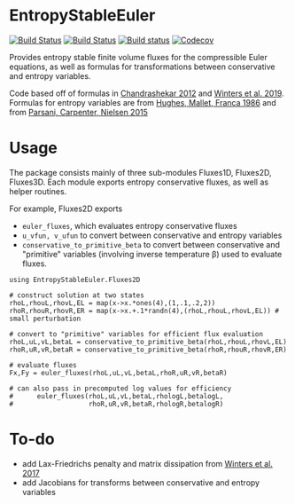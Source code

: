 # EntropyStableEuler

[![Build Status](https://travis-ci.com/jlchan/EntropyStableEuler.jl.svg?branch=master)](https://travis-ci.com/jlchan/EntropyStableEuler.jl)
[![Build Status](https://ci.appveyor.com/api/projects/status/github/jlchan/EntropyStableEuler.jl?svg=true)](https://ci.appveyor.com/project/jlchan/EntropyStableEuler-jl)
[![Build status](https://github.com/jlchan/EntropyStableEuler.jl/workflows/CI/badge.svg)](https://github.com/jlchan/EntropyStableEuler.jl/actions)
[![Codecov](https://codecov.io/gh/jlchan/EntropyStableEuler.jl/branch/master/graph/badge.svg)](https://codecov.io/gh/jlchan/EntropyStableEuler.jl)

Provides entropy stable finite volume fluxes for the compressible Euler equations, as well as formulas for transformations between conservative and entropy variables. 

Code based off of formulas in [Chandrashekar 2012](https://doi.org/10.4208/cicp.170712.010313a) and [Winters et al. 2019](https://link.springer.com/article/10.1007/s10543-019-00789-w). Formulas for entropy variables are from [Hughes, Mallet, Franca 1986](https://doi.org/10.1016/0045-7825(86)90127-1) and from [Parsani, Carpenter, Nielsen 2015](https://doi.org/10.1016/j.jcp.2015.03.026)

# Usage

The package consists mainly of three sub-modules Fluxes1D, Fluxes2D, Fluxes3D.
Each module exports entropy conservative fluxes, as well as helper routines.

For example, Fluxes2D exports
- `euler_fluxes`, which evaluates entropy conservative fluxes
- `u_vfun, v_ufun` to convert between conservative and entropy variables
- `conservative_to_primitive_beta` to convert between conservative and "primitive" variables (involving inverse temperature β) used to evaluate fluxes.
```
using EntropyStableEuler.Fluxes2D

# construct solution at two states
rhoL,rhouL,rhovL,EL = map(x->x.*ones(4),(1,.1,.2,2))
rhoR,rhouR,rhovR,ER = map(x->x.+.1*randn(4),(rhoL,rhouL,rhovL,EL)) # small perturbation

# convert to "primitive" variables for efficient flux evaluation
rhoL,uL,vL,betaL = conservative_to_primitive_beta(rhoL,rhouL,rhovL,EL)
rhoR,uR,vR,betaR = conservative_to_primitive_beta(rhoR,rhouR,rhovR,ER)

# evaluate fluxes
Fx,Fy = euler_fluxes(rhoL,uL,vL,betaL,rhoR,uR,vR,betaR)

# can also pass in precomputed log values for efficiency
#      euler_fluxes(rhoL,uL,vL,betaL,rhologL,betalogL,
#                   rhoR,uR,vR,betaR,rhologR,betalogR)
```

# To-do
- add Lax-Friedrichs penalty and matrix dissipation from [Winters et al. 2017](https://doi.org/10.1016/j.jcp.2016.12.006)
- add Jacobians for transforms between conservative and entropy variables
